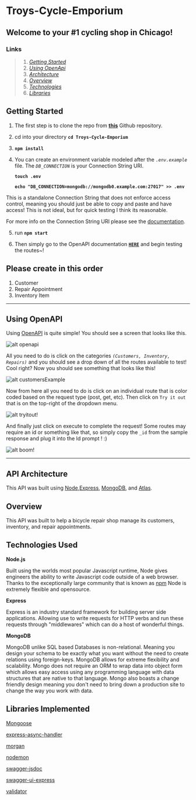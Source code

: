 # Troys-Cycle-Emporium

## Welcome to your #1 cycling shop in Chicago!

### Links
> 1.  *[Getting Started](#getting-started)*
> 2. *[Using OpenApi](#using-openapi)*
> 3. *[Architecture](#api-architecture)*
> 4. *[Overview](#overview)*
> 5. *[Technologies](#technologies-used)*
> 6. *[Libraries](#libraries-implemented)*
## **Getting Started**

1. The first step is to clone the repo from **[this](https://github.com/TroyD9241/Troys-Cycle-Emporium)** Github repository.

2. cd into your directory **`cd Troys-Cycle-Emporium`**

3. **`npm install`**

4. You can create an environment variable modeled after the *`.env.example`* file. The *`DB_CONNECTION`* is your Connection String URI.

   **`touch .env`**

   **`echo "DB_CONNECTION=mongodb://mongodb0.example.com:27017" >> .env`**

This is a standalone Connection String that does not enforce access control, meaning you should just be able to copy and paste and have access! This is not ideal, but for quick testing I think its reasonable.

For more info on the Connection String URI please see the [documentation](https://docs.mongodb.com/manual/reference/connection-string/).

5. run **`npm start`**

6. Then simply go to the OpenAPI documentation [**`HERE`**](http://localhost:3000/api-docs/) and begin testing the routes~!

## **Please create in this order**
1. Customer
2. Repair Appointment
3. Inventory Item

-----

## Using OpenAPI

Using [OpenAPI](http://localhost:3000/api-docs/) is quite simple! You should see a screen that looks like this.

![alt openapi](https://i.ibb.co/VTwk5qN/openapi.png)

All you need to do is click on the categories *`(Customers, Inventory, Repairs)`* and you should see a drop down of all the routes available to test! Cool right? Now you should see something that looks like this!

![alt customersExample](https://i.ibb.co/LpVwPzs/customers.png)

Now from here all you need to do is click on an individual route that is color coded based on the request type (post, get, etc). Then click on `Try it out` that is on the top-right of the dropdown menu.

![alt tryitout!](https://i.ibb.co/bRwB6k7/tryitout.png)

And finally just click on execute to complete the request! Some routes may require an id or something like that, so simply copy the `_id` from the sample response and plug it into the Id prompt ! :)

![alt boom!](https://i.ibb.co/m9Jk8bd/boom.png)

-------------------------------
## API Architecture

This API was built using [Node](https://nodejs.org/en/),[Express](https://expressjs.com/), [MongoDB](https://www.mongodb.com/), and [Atlas](https://www.mongodb.com/cloud/atlas).

## Overview

This API was built to help a bicycle repair shop manage its customers, inventory, and repair appointments.

## Technologies Used

**Node.js**

Built using the worlds most popular Javascript runtime, Node gives engineers the ability to write Javascript code outside of a web browser. Thanks to the exceptionally large community that is known as [npm](https://www.npmjs.com/) Node is extremely flexible and opensource.

**Express**

Express is an industry standard framework for building server side applications. Allowing use to write requests for HTTP verbs and run these requests through "middlewares" which can do a host of wonderful things.

**MongoDB**

MongoDB unlike SQL based Databases is non-relational. Meaning you design your schema to be exactly what you want without the need to create relations using foreign-keys. MongoDB allows for extreme flexibility and scalability. Mongo does not require an ORM to wrap data into object form which allows easy access using any programming language with data structures that are native to that language. Mongo also boasts a change friendly design meaning you don't need to bring down a production site to change the way you work with data.

## Libraries Implemented

[Mongoose](https://mongoosejs.com/)

[express-async-handler](https://github.com/Abazhenov/express-async-handler)

[morgan](https://github.com/expressjs/morgan)

[nodemon](https://nodemon.io/)

[swagger-jsdoc](https://github.com/Surnet/swagger-jsdoc)

[swagger-ui-express](https://github.com/scottie1984/swagger-ui-express)

[validator](https://express-validator.github.io/docs/https://express-validator.github.io/docs/https://express-validator.github.io/docs/)
